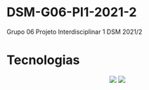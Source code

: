 # DSM-G06-PI1-2021-2
Grupo 06 Projeto Interdisciplinar 1 DSM 2021/2

# Tecnologias
<p align="center">
	<img src="https://cdn.jsdelivr.net/gh/devicons/devicon/icons/html5/html5-original.svg" />
	<img src="https://cdn.jsdelivr.net/gh/devicons/devicon/icons/css3/css3-original.svg" />
</p>
